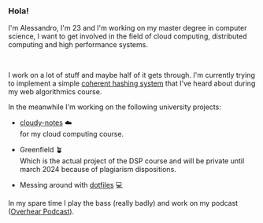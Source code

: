 ### Hola!

<!--
**S3gmentati0nFault/S3gmentati0nFault** is a ✨ _special_ ✨ repository because its `README.md` (this file) appears on your GitHub profile.


- 🔭 I’m currently working on ...
- 🌱 I’m currently learning ...
- 👯 I’m looking to collaborate on ...
- 🤔 I’m looking for help with ...
- 💬 Ask me about ...
- 📫 How to reach me: ...
- 😄 Pronouns: ...
- ⚡ Fun fact: ...
-->


I'm Alessandro, I'm 23 and I'm working on my master degree in computer science, I want to get involved in the field of cloud computing, distributed computing and high performance systems. 

<br>

I work on a lot of stuff and maybe half of it gets through. I'm currently trying to implement a simple <a href="https://github.com/S3gmentati0nFault/Coherent-Hashing">coherent hashing system</a> that I've heard about during my web algorithmics course.


In the meanwhile I'm working on the following university projects:

  - <a href="https://github.com/S3gmentati0nFault/cloudy-notes">cloudy-notes</a> ☁️ <br>
    for my cloud computing course.
  
  <!--
  - The Distributed and Pervasive Systems <a href="https://github.com/S3gmentati0nFault/lab-dsp">homework activities</a> 👩‍👩‍👧‍👦 <br>
    The activities revolve around REST services, multi-threaded systems and MQTT.
  -->
  
  - Greenfield 🪴 <br>
    Which is the actual project of the DSP course and will be private until march 2024 because of plagiarism dispositions.
    
  - Messing around with <a href="https://github.com/S3gmentati0nFault/dotfiles">dotfiles</a> 💻 <br>
    
In my spare time I play the bass (really badly) and work on my podcast (<a href="https://www.youtube.com/@overhear173/videos">Overhear Podcast</a>).

